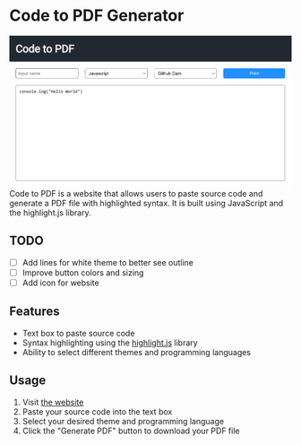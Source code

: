 # Code to PDF Generator
![Example use of Code to PDF](images/example.png)
Code to PDF is a website that allows users to paste source code and generate a PDF file with highlighted syntax. It is built using JavaScript and the highlight.js library.

## TODO
- [ ] Add lines for white theme to better see outline
- [ ] Improve button colors and sizing
- [ ] Add icon for website

## Features
- Text box to paste source code
- Syntax highlighting using the [highlight.js](https://highlightjs.org/) library
- Ability to select different themes and programming languages

## Usage
1. Visit [the website](https://codespdf.netlify.app/)
2. Paste your source code into the text box
3. Select your desired theme and programming language
4. Click the "Generate PDF" button to download your PDF file